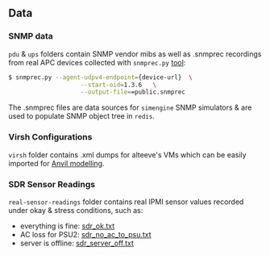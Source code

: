 ## Data

### SNMP data

`pdu` & `ups` folders contain SNMP vendor mibs as well as .snmprec recordings from real APC devices collected with `snmprec.py` [tool](http://snmplabs.com/snmpsim/documentation/recording-with-variation-modules.html):

```bash
$ snmprec.py --agent-udpv4-endpoint={device-url}  \
                    --start-oid=1.3.6   \
                    --output-file==public.snmprec
```

The .snmprec files are data sources for `simengine` SNMP simulators & are used to populate SNMP object tree in  `redis`.

### Virsh Configurations

`virsh` folder contains .xml dumps for alteeve's VMs which can be easily imported for [Anvil modelling](https://simengine.readthedocs.io/en/latest/Anvil%20Model/). 

### SDR Sensor Readings

`real-sensor-readings` folder contains real IPMI sensor values recorded under okay & stress conditions, such as:

- everything is fine: [sdr_ok.txt](./real-sensor-readings/sdr_ok.txt)
- AC loss for PSU2: [sdr_no_ac_to_psu.txt](./real-sensor-readings/sdr_no_ac_to_psu.txt)
- server is offline: [sdr_server_off.txt](./real-sensor-readings/sdr_server_off.txt)
